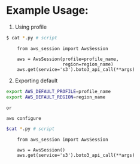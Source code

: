 # Example Usage:


1. Using profile

```sh
$ cat *.py # script
```
```python3
    from aws_session import AwsSession

    aws = AwsSession(profile=profile_name,
                     region=region_name)
    aws.get(service='s3').boto3_api_call(**args)

```



2. Exporting default
```sh
export AWS_DEFAULT_PROFILE=profile_name
export AWS_DEFAULT_REGION=region_name

```
`or`
```sh
aws configure
```
```sh
$cat *.py # script
```
```python3
    from aws_session import AwsSession

    aws = AwsSession()
    aws.get(service='s3').boto3_api_call(**args)
```